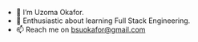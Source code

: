 - 👋 I’m Uzoma Okafor.
- 👀 Enthusiastic about learning Full Stack Engineering.
- 📫 Reach me on bsuokafor@gmail.com

<!---
Kulbethrand/Kulbethrand is a ✨ special ✨ repository because its `README.md` (this file) appears on your GitHub profile.
You can click the Preview link to take a look at your changes.
--->
